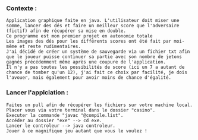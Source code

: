 ### Contexte : 
	Application graphique faite en java. L'utilisateur doit miser une somme, lancer des dés et faire un meilleur score que l'adversaire (fictif) afin de récupérer sa mise en double. 
	Ce programme est mon premier projet en autonomie totale
	Les images des dés pour les différents scores ont été fait par moi-même et reste rudimentaires. 
	J'ai décidé de créer un système de sauvegarde via un fichier txt afin que le joueur puisse continuer sa partie avec son nombre de jetons gagnés précédemment même après une coupure de l'application.
	Il n'y a pas toutes les possibilités de score (ici un 7 a autant de chance de tomber qu'un 12), j'ai fait ce choix par facilité, je dois l'avouer, mais également pour avoir moins de chance d'égalité. 

### Lancer l'applciation : 
	Faites un pull afin de récupérer les fichiers sur votre machine local.
	Placer vous via votre terminal dans le dossier "casino".
	Executer la commande "javac "@compile.list".
	Accéder au dossier "exe" --> cd exe.
	Lancer le controleur --> java controleur.
	Jouer à ce magnifique jeu autant que vous le voulez !